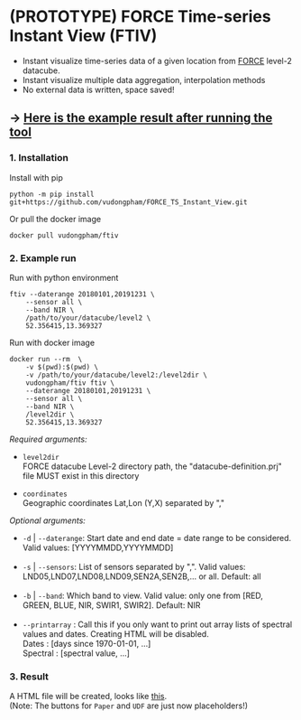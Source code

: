 # (PROTOTYPE) FORCE Time-series Instant View (FTIV) 
- Instant visualize time-series data of a given location from [FORCE](https://github.com/davidfrantz/force) level-2 datacube.
- Instant visualize multiple data aggregation, interpolation methods
- No external data is written, space saved!
## &#8594; [Here is the example result after running the tool](https://vudongpham.github.io/FORCE_TS_Instant_View)

### 1. Installation
Install with pip
```
python -m pip install git+https://github.com/vudongpham/FORCE_TS_Instant_View.git
```
Or pull the docker image
```
docker pull vudongpham/ftiv
```
### 2. Example run
Run with python environment
```
ftiv --daterange 20180101,20191231 \
    --sensor all \
    --band NIR \
    /path/to/your/datacube/level2 \
    52.356415,13.369327
```
Run with docker image
```
docker run --rm  \
    -v $(pwd):$(pwd) \
    -v /path/to/your/datacube/level2:/level2dir \
    vudongpham/ftiv ftiv \
    --daterange 20180101,20191231 \
    --sensor all \
    --band NIR \
    /level2dir \
    52.356415,13.369327
```
<i>Required arguments:</i>

- `level2dir` \
  FORCE datacube Level-2 directory path, the "datacube-definition.prj" file MUST exist in this directory

- `coordinates`\
  Geographic coordinates Lat,Lon (Y,X) separated by ","


<i>Optional arguments:</i>
- `-d` | `--daterange`: Start date and end date = date range to be considered. Valid values: [YYYYMMDD,YYYYMMDD] <br><br>
- `-s` | `--sensors`:   List of sensors separated by ",". Valid values: LND05,LND07,LND08,LND09,SEN2A,SEN2B,... or all. Default: all <br><br>
- `-b` | `--band`:  Which band to view. Valid value: only one from [RED, GREEN, BLUE, NIR, SWIR1, SWIR2]. Default: NIR <br><br>
- `--printarray` : Call this if you only want to print out array lists of spectral values and dates. Creating HTML will be disabled. \
      Dates    : [days since 1970-01-01, ...] \
      Spectral : [spectral value, ...]

### 3. Result
A HTML file will be created, looks like [this](https://vudongpham.github.io/FORCE_TS_Instant_View).\
(Note: The buttons for `Paper` and `UDF` are just now placeholders!)
 
